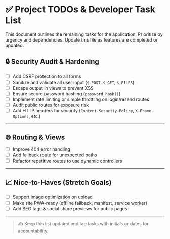 # ✅ Project TODOs & Developer Task List

This document outlines the remaining tasks for the application. Prioritize by urgency and dependencies. Update this file as features are completed or updated.

## 🔒 Security Audit & Hardening

- [ ] Add CSRF protection to all forms
- [ ] Sanitize and validate all user input (`$_POST`, `$_GET`, `$_FILES`)
- [ ] Escape output in views to prevent XSS
- [ ] Ensure secure password hashing (`password_hash()`)
- [ ] Implement rate limiting or simple throttling on login/resend routes
- [ ] Audit public routes for exposure risk
- [ ] Add HTTP headers for security (`Content-Security-Policy`, `X-Frame-Options`, etc.)

---

## 🌐 Routing & Views

- [ ] Improve 404 error handling
- [ ] Add fallback route for unexpected paths
- [ ] Refactor repetitive routes to use dynamic controllers

---

## 📈 Nice-to-Haves (Stretch Goals)

- [ ] Support image optimization on upload
- [ ] Make site PWA-ready (offline fallback, manifest, service worker)
- [ ] Add SEO tags & social share previews for public pages

---

> ✍️ Keep this list updated and tag tasks with initials or dates for accountability.
